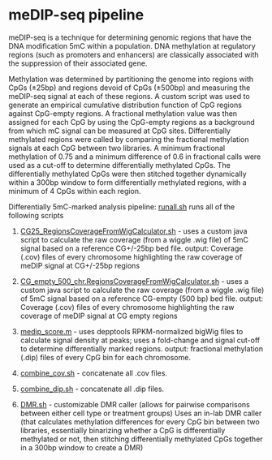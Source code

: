 meDIP-seq pipeline
================

meDIP-seq is a technique for determining genomic regions that have the DNA modification 5mC within a population. DNA methylation at regulatory regions (such as promoters and enhancers) are classically associated with the suppression of their associated gene.

Methylation was determined by partitioning the genome into regions with CpGs (±25bp) and regions devoid of CpGs (±500bp) and measuring the meDIP-seq signal at each of these regions. A custom script was used to generate an empirical cumulative distribution function of CpG regions against CpG-empty regions. A fractional methylation value was then assigned for each CpG by using the CpG-empty regions as a background from which mC signal can be measured at CpG sites.
Differentially methylated regions were called by comparing the fractional methylation signals at each CpG between two libraries. A minimum fractional methylation of 0.75 and a minimum difference of 0.6 in fractional calls were used as a cut-off to determine differentially methylated CpGs. The differentially methylated CpGs were then stitched together dynamically within a 300bp window to form differentially methylated regions, with a minimum of 4 CpGs within each region.

Differentially 5mC-marked analysis pipeline: [runall.sh](https://github.com/Jwong684/bioinformatics/tree/master/analyses/meDIP/runall.sh) runs all of the following scripts

1) [CG25_RegionsCoverageFromWigCalculator.sh](https://github.com/Jwong684/bioinformatics/tree/master/analyses/meDIP/CG25_RegionsCoverageFromWigCalculator.sh) - uses a custom java script to calculate the raw coverage (from a wiggle .wig file) of 5mC signal based on a reference CG+/-25bp bed file.
output: Coverage (.cov) files of every chromosome highlighting the raw coverage of meDIP signal at CG+/-25bp regions

2) [CG_empty_500_chr.RegionsCoverageFromWigCalculator.sh](https://github.com/Jwong684/bioinformatics/tree/master/analyses/meDIP/CG_empty_500_chr.RegionsCoverageFromWigCalculator.sh) - uses a custom java script to calculate the raw coverage (from a wiggle .wig file) of 5mC signal based on a reference CG-empty (500 bp) bed file.
output: Coverage (.cov) files of every chromosome highlighting the raw coverage of meDIP signal at CG empty regions

3) [medip_score.m](https://github.com/Jwong684/bioinformatics/tree/master/analyses/meDIP/medip_score.m) - uses depptools RPKM-normalized bigWig files to calculate signal density at peaks; uses a fold-change and signal cut-off to determine differentially marked regions.
output: fractional methylation (.dip) files of every CpG bin for each chromosome.

4) [combine_cov.sh](https://github.com/Jwong684/bioinformatics/tree/master/analyses/meDIP/combine_cov.sh) - concatenate all .cov files.

5) [combine_dip.sh](https://github.com/Jwong684/bioinformatics/tree/master/analyses/meDIP/combine_dip.sh) - concatenate all .dip files.

6) [DMR.sh](https://github.com/Jwong684/bioinformatics/tree/master/analyses/meDIP/DMR.sh) - customizable DMR caller (allows for pairwise comparisons between either cell type or treatment groups)
Uses an in-lab DMR caller (that calculates methylation differences for every CpG bin between two libraries, essentially binarizing whether a CpG is differentially methylated or not, then stitching differentially methylated CpGs together in a 300bp window to create a DMR)